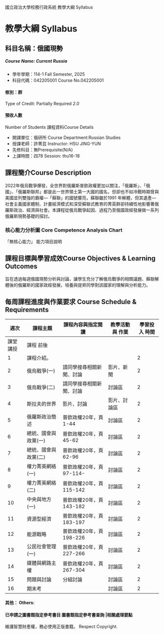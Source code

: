 國立政治大學校務行政系統 教學大綱 Syllabus
# 教學大綱 Syllabus
##  科目名稱：俄國現勢
#####  Course Name: Current Russia
  * 學年學期：114-1 Fall Semester, 2025 
  * 科目代碼：042205001 Course No.042205001
#### 修別：群
Type of Credit: Partially Required 
_2.0_
#### 預收人數
Number of Students
課程資料Course Details
  * 開課單位：俄研所 Course Department:Russian Studies 
  * 授課老師：許菁芸 Instructor: HSU JING-YUN 
  * 先修科目：無Prerequisite(N/A)
  * 上課時間：四78 Session: thu16-18
##  課程簡介Course Description
2022年俄烏戰爭爆發，全世界對俄羅斯普欽政權更加以關注，「俄羅斯」、「俄國」、「俄羅斯聯邦」都是此一世界領土第一大國的國名，但卻也不如冷戰時期曾與美國並列雙強的霸權—「蘇聯」的國號響亮，蘇聯雖於1991 年解體，但其遺產—社會主義國家體制、計畫經濟模式和深受蘇聯式教育的菁英群卻持續性地影響著俄羅斯政治、經濟與社會。本課程從俄烏戰爭起因、過程乃至俄國政經發展做一系列俄羅斯現勢基礎的探討。
###  核心能力分析圖 Core Competence Analysis Chart
「無核心能力」 
能力項目說明
##  課程目標與學習成效Course Objectives & Learning Outcomes 
旨在透過每週俄國現勢分析與討論，讓學生充分了解俄烏戰爭的相關議題、蘇聯解體後的俄羅斯的國家政經發展，培養與提昇同學對該國家的理解與分析能力。
##  每周課程進度與作業要求 Course Schedule & Requirements
週次 |  課程主題 |  課程內容與指定閱讀 |  教學活動與 作業 |  學習投入 時間  
---|---|---|---|---  
課堂 講授 |  課程 前後  
1 |  課程介紹。 |  |  |  2 |  2  
2 |  俄烏戰爭(一) |  請同學搜尋相關新聞、討論 |  影片、新聞 |  2 |  2  
3 |  俄烏戰爭(二) |  請同學搜尋相關新聞、討論 |  討論區 |  2 |  2  
4 |  斯拉夫的世界 |  影片、討論 |  影片、討論區 |  2 |  2  
5 |  俄羅斯政治簡述 |  普欽政權20年，頁1-44 |  討論區 |  2 |  1.5  
6 |  總統、國會與政黨(一) |  普欽政權20年，頁45-62 |  討論區 |  2 |  1.5  
7 |  總統、國會與政黨(二) |  普欽政權20年，頁62-96 |  討論區 |  2 |  1.5  
8 |  權力菁英網絡(一) |  普欽政權20年，頁97-114- |  討論區 |  2 |  1.5  
9 |  權力菁英網絡(二) |  普欽政權20年，頁115-142 |  討論區 |  2 |  1.5  
10 |  中央與地方(一) |  普欽政權20年，頁143-182 |  討論區 |  2 |  1.5  
11 | 資源型經濟 |  普欽政權20年，頁183-197 |  討論區 |  2 |  1.5  
12 |  能源戰略 |  普欽政權20年，頁198-226 |  討論區 |  2 |  1.5  
13 | 公民社會管理(一) |  普欽政權20年，頁227-266 |  討論區 |  2 |  1.5  
14 |  媒體與網路主權 |  普欽政權20年，頁267-304 |  討論區 |  2 |  1.5  
15 | 問題與討論 | 分組討論 |  討論區 |  2 |  1.5  
16 |  期末考 |  |  討論區 |  2 |  1.5  
####  其他： Others:
####  已申請之圖書館指定參考書目  圖書館指定參考書查詢 |相關處理要點
維護智慧財產權，務必使用正版書籍。 Respect Copyright.
